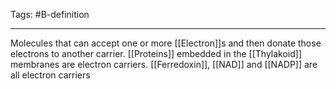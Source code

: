 Tags: #B-definition 

---
Molecules that can accept one or more [[Electron]]s and then donate those electrons to another carrier.
[[Proteins]] embedded in the [[Thylakoid]] membranes are electron carriers.
[[Ferredoxin]], [[NAD]] and [[NADP]] are all electron carriers